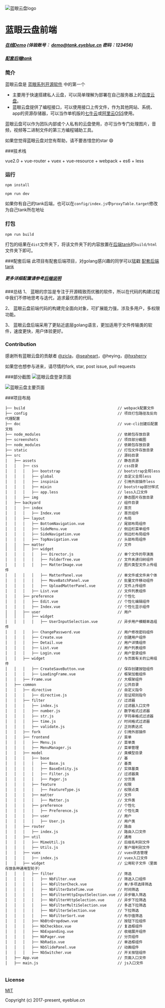 ![蓝眼云盘logo](https://raw.githubusercontent.com/eyebluecn/tank/dev/build/doc/logo.png)

# 蓝眼云盘前端

##### [在线Demo](http://tank.eyeblue.cn) (体验账号： demo@tank.eyeblue.cn 密码：123456)

##### [配套后端tank](https://github.com/eyebluecn/tank)

### 简介
蓝眼云盘是 [蓝眼系列开源软件](https://github.com/eyebluecn) 中的第一个

- 主要用于快速搭建私人云盘，可以简单理解为部署在自己服务器上的[百度云盘](https://pan.baidu.com/)。
- 蓝眼云盘提供了编程接口，可以使用接口上传文件，作为其他网站、系统、app的资源存储器，可以当作单机版的[七牛云](https://www.qiniu.com)或[阿里云OSS](https://www.aliyun.com/product/oss)使用。

蓝眼云盘可以作为团队内部或个人私有的云盘使用，亦可当作专门处理图片，音频，视频等二进制文件的第三方编程辅助工具。

如果您觉得蓝眼云盘对您有帮助，请不要吝惜您的star :smile:

###技术栈

vue2.0 + vue-router + vuex + vue-resource + webpack + es6 + less


### 运行

```
npm install

npm run dev
```
如果你有自己的tank后端，也可以在`config/index.js`中`proxyTable.target`修改为自己tank所在地址

### 打包

```
npm run build
```
 打包的结果在`dist`文件夹下，将该文件夹下的内容放置在[后端tank](https://github.com/eyebluecn/tank)的`build/html`文件夹下即可。


###配套后端
此项目有配套后端项目，对golang感兴趣的同学可以猛戳 [配套后端tank](https://github.com/eyebluecn/tank)

##### 更多详细配置请参考[后端说明](https://github.com/eyebluecn/tank)

###总结
1、 蓝眼的宗旨是专注于开源精致而优雅的软件，所以在代码的构建过程中我们不停地思考与迭代，追求最优质的代码。

2、 蓝眼云盘前端代码的构建完全面向对象，可扩展能力强，涉及多用户，多权限功能。
 
3、 蓝眼云盘后端采用了更贴近底层golang语言，更加适用于文件传输类的软件，速度更快，用户体验更好。  

### Contribution

感谢所有蓝眼云盘的贡献者 [@zicla](https://github.com/zicla)，[@seaheart](https://github.com/seaheart)，@heying，[@hxsherry](https://github.com/hxsherry)

如果您也想参与进来，请尽情的fork, star, post issue, pull requests

###部分截图
![蓝眼云盘登录页面](https://raw.githubusercontent.com/eyebluecn/tank/master/build/doc/img/login.png)

![蓝眼云盘主要页面](https://raw.githubusercontent.com/eyebluecn/tank/master/build/doc/img/matters.png)

###项目布局

```
├── build                                          // webpack配置文件
├── config                                         // 项目打包路径及反向代理配置
├── doc                                            // vue-cli创建后配置文档
├── node_modules                                   // 依赖包存放目录
├── screenshots                                    // 项目部分截图
├── node_modules                                   // 依赖包存放目录
├── static                                         // 打包文件存放目录
├── src                                            // 源码目录
│   ├── assets                                     // 静态资源
│   │   ├── css                                    // css目录
│   │   │   ├── bootstrap                          // bootstrap全局less
│   │   │   ├── global                             // 自定义全局less
│   │   │   ├── inspinia                           // 引用外部插件less
│   │   │   ├── mixin                              // bootstrap部分样式
│   │   │   ├── app.less                           // less入口文件
│   │   ├── img                                    // 静态图片存放目录
│   ├── backyard                                   // 组件目录
│   │   ├── index                                  // 首页
│   │   │   ├── Index.vue                          // 首页组件
│   │   ├── layout                                 // 布局  
│   │   │   ├── BottomNavigation.vue               // 尾部布局组件
│   │   │   ├── SideMenu.vue                       // 侧边栏菜单组件
│   │   │   ├── SideNavigation.vue                 // 侧边栏布局组件
│   │   │   ├── TopNavigation.vue                  // 头部布局组件
│   │   ├── matter                                 // 文件
│   │   │   ├── widget                                                
│   │   │   │   ├── Director.js                    // 单个文件的导演类      
│   │   │   │   ├── FolderTree.vue                 // 文件夹递归树组件      
│   │   │   │   ├── MatterImage.vue                // 图片类型文件上传组件      
│   │   │   │   ├── MatterPanel.vue                // 单文件或文件夹个体     
│   │   │   │   ├── MoveBatchPanel.vue             // 批量文件移动组件      
│   │   │   │   ├── UploadMatterPanel.vue          // 文件上传组件 
│   │   │   ├── List.vue                           // 文件列表组件
│   │   ├── preference                             // 个性化
│   │   │   ├── Edit.vue                           // 个性化编辑组件
│   │   │   ├── Index.vue                          // 个性化显示组件
│   │   ├── user                                   // 用户
│   │   │   ├── widget                               
│   │   │   │   ├── UserInputSelection.vue         // 异步用户模糊单选组件      
│   │   │   ├── ChangePassword.vue                 // 用户修改密码组件
│   │   │   ├── Create.vue                         // 创建用户组件
│   │   │   ├── Detail.vue                         // 用户详情组件
│   │   │   ├── List.vue                           // 用户列表组件
│   │   │   ├── Login.vue                          // 用户登录组件
│   │   ├── widget                                 // 与页面有关的公用组件
│   │   │   ├── CreateSaveButton.vue               // 保存创建按钮组件
│   │   │   ├── LoadingFrame.vue                   // 框架加载组件
│   │   ├── Frame.vue                              // 大框架组件
│   ├── common                                     // 公共目录
│   │   ├── directive                              // 自定义指令
│   │   │   ├── directive.js                       // 验证规则指令
│   │   ├── filter                                 // 过滤器
│   │   │   ├── index.js                           // 过滤器入口文件
│   │   │   ├── number.js                          // 数字格式过滤器
│   │   │   ├── str.js                             // 字符串格式过滤器
│   │   │   ├── time.js                            // 时间格式过滤器
│   │   │   ├── validate.js                        // 正则表达式
│   │   ├── fork                                   // 引用外部插件
│   │   ├── frontend                               // 菜单
│   │   │   ├── Menu.js                            // 菜单类
│   │   │   ├── MenuManager.js                     // 菜单管理
│   │   ├── model                                  // 类模型目录
│   │   │   ├── base                               // 基
│   │   │   │   ├── Base.js                        // 基类
│   │   │   │   ├── BaseEntity.js                  // 实体基类
│   │   │   │   ├── Filter.js                      // 过滤器类
│   │   │   │   ├── Pager.js                       // 分页类
│   │   │   ├── feature                            // 权限
│   │   │   │   ├── FeatureType.js                 // 权限点类
│   │   │   ├── matter                             // 文件
│   │   │   │   ├── Matter.js                      // 文件类
│   │   │   ├── preference                         // 个性化
│   │   │   │   ├── Preference.js                  // 个性化类
│   │   │   ├── user                               // 用户
│   │   │   │   ├── User.js                        // 用户类
│   │   ├── router                                 // 路由
│   │   │   ├── index.js                           // 路由入口文件
│   │   ├── util                                   // 通用
│   │   │   ├── MimeUtil.js                        // 后缀名判别文件
│   │   │   ├── Utils.js                           // 客户端判别文件
│   │   ├── vuex                                   // vuex状态管理
│   │   │   ├── index.js                           // vuex入口文件
│   │   ├── widget                                 // 公用轮子文件（里面存放各种通用型轮子）
│   │   │   ├── filter                             // 筛选
│   │   │   │   ├── NbFilter.vue                   // 筛选入口组件
│   │   │   │   ├── NbFilterCheck.vue              // 单/多项选择筛选
│   │   │   │   ├── NbFilterDateTime.vue           // 时间筛选
│   │   │   │   ├── NbFilterHttpInputSelection.vue // 异步输入筛选
│   │   │   │   ├── NbFilterHttpSelection.vue      // 异步下拉筛选
│   │   │   │   ├── NbFilterMultiSelection.vue     // 多选下拉筛选
│   │   │   │   ├── NbFilterSelection.vue          // 下拉筛选
│   │   │   │   ├── NbFilterSort.vue               // 布尔值筛选
│   │   │   ├── NbBtnDropdown.vue                  // 按钮下拉组件
│   │   │   ├── NbCheckbox.vue                     // 复选框组件
│   │   │   ├── NbExpanding.vue                    // 收缩展开组件
│   │   │   ├── NbPager.vue                        // 分页组件
│   │   │   ├── NbRadio.vue                        // 单选框组件
│   │   │   ├── NbSlidePanel.vue                   // 动画组件
│   │   │   ├── NbSwitcher.vue                     // 开关按钮组件
│   ├── App.vue                                    // 页面入口文件
│   ├── main.js                                    // js入口文件


```

### License

[MIT](http://opensource.org/licenses/MIT)

Copyright (c) 2017-present, eyeblue.cn
